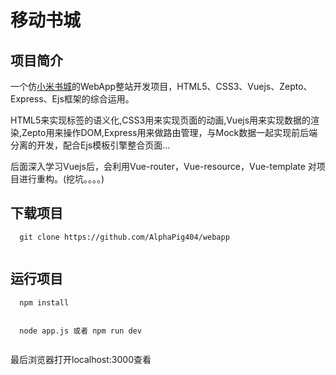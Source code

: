 # 移动书城


## 项目简介
一个仿[小米书城](http:www.dushu.xiaomi.com)的WebApp整站开发项目，HTML5、CSS3、Vuejs、Zepto、Express、Ejs框架的综合运用。

HTML5来实现标签的语义化,CSS3用来实现页面的动画,Vuejs用来实现数据的渲染,Zepto用来操作DOM,Express用来做路由管理，与Mock数据一起实现前后端分离的开发，配合Ejs模板引擎整合页面...

后面深入学习Vuejs后，会利用Vue-router，Vue-resource，Vue-template
对项目进行重构。(挖坑。。。。)

## 下载项目
```
  git clone https://github.com/AlphaPig404/webapp
  
```
## 运行项目
```
  npm install
  
```
```
  node app.js 或者 npm run dev
  
```
最后浏览器打开localhost:3000查看
